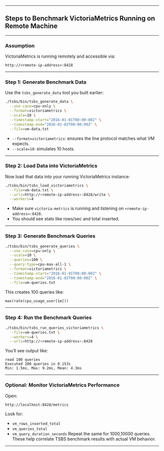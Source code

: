 

---

##  Steps to Benchmark VictoriaMetrics Running on Remote Machine

---

###  **Assumption**

VictoriaMetrics is running remotely and accessible via:

```
http://<remote-ip-address>:8428
```

---

###  Step 1: **Generate Benchmark Data**

Use the `tsbs_generate_data` tool you built earlier:

```bash
./tsbs/bin/tsbs_generate_data \
  --use-case=cpu-only \
  --format=victoriametrics \
  --scale=10 \
  --timestamp-start="2016-01-01T00:00:00Z" \
  --timestamp-end="2016-01-02T00:00:00Z" \
  --file=vm-data.txt
```

* `--format=victoriametrics`: ensures the line protocol matches what VM expects.
* `--scale=10`: simulates 10 hosts.

---

###  Step 2: **Load Data into VictoriaMetrics**

Now load that data into your running VictoriaMetrics instance:

```bash
./tsbs/bin/tsbs_load_victoriametrics \
  --file=vm-data.txt \
  --urls=http://<remote-ip-address>:8428/write \
  --workers=4
```

* Make sure `victoria-metrics` is running and listening on `<remote-ip-address>:8428`.
* You should see stats like rows/sec and total inserted.

---

###  Step 3: **Generate Benchmark Queries**

```bash
./tsbs/bin/tsbs_generate_queries \
  --use-case=cpu-only \
  --scale=10 \
  --queries=100 \
  --query-type=cpu-max-all-1 \
  --format=victoriametrics \
  --timestamp-start="2016-01-01T00:00:00Z" \
  --timestamp-end="2016-01-02T00:00:00Z" \
  --file=vm-queries.txt
```

This creates 100 queries like:

```promql
max(rate(cpu_usage_user[1m]))
```

---

###  Step 4: **Run the Benchmark Queries**

```bash
./tsbs/bin/tsbs_run_queries_victoriametrics \
  --file=vm-queries.txt \
  --workers=4 \
  --urls=http://<remote-ip-address>:8428
```

You’ll see output like:

```
read 100 queries
Executed 100 queries in 0.153s
Min: 1.5ms, Max: 9.2ms, Mean: 4.3ms
```

---

###  Optional: Monitor VictoriaMetrics Performance

Open:

```
http://localhost:8428/metrics
```

Look for:

* `vm_rows_inserted_total`
* `vm_queries_total`
* `vm_query_duration_seconds`
Repeat the same for 1000,10000 queries.
These help correlate TSBS benchmark results with actual VM behavior.

---

